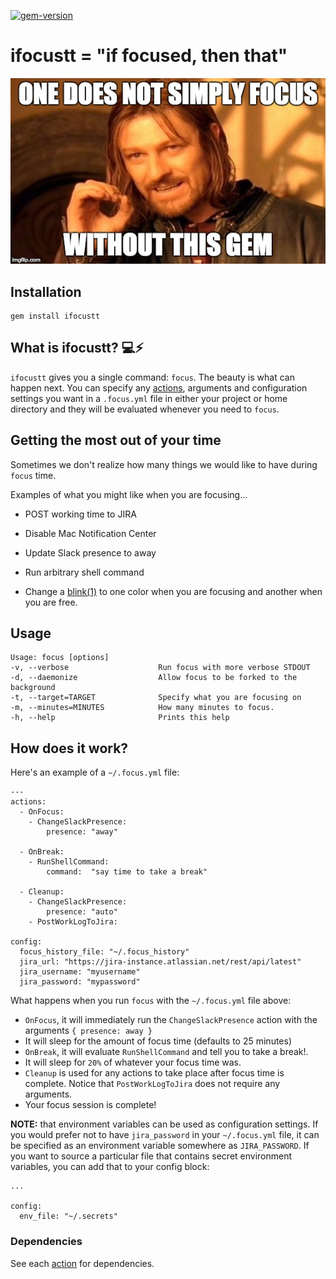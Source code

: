 [![gem-version](https://badge.fury.io/rb/ifocustt.svg)](https://badge.fury.io/rb/ifocustt)
# ifocustt = "if focused, then that"

![one-does-not-simply-focus](./assets/focus.jpg)

## Installation

```
gem install ifocustt
```

## What is ifocustt? :computer::zap:

`ifocustt` gives you a single command: `focus`.  The beauty is what can happen next.  You can specify any [actions](./lib/focus/actions), arguments and configuration settings you want in a `.focus.yml` file in either your project or home directory and they will be evaluated whenever you need to `focus`.

## Getting the most out of your time

Sometimes we don't realize how many things we would like to have during `focus` time.

Examples of what you might like when you are focusing...

* POST working time to JIRA

* Disable Mac Notification Center

* Update Slack presence to away

* Run arbitrary shell command

* Change a [blink(1)](https://blink1.thingm.com/) to one color when you are focusing and another when you are free.

## Usage

```
Usage: focus [options]
-v, --verbose                    Run focus with more verbose STDOUT
-d, --daemonize                  Allow focus to be forked to the background
-t, --target=TARGET              Specify what you are focusing on
-m, --minutes=MINUTES            How many minutes to focus.
-h, --help                       Prints this help

```

## How does it work?

 Here's an example of a `~/.focus.yml` file:

```
---
actions:
  - OnFocus:
    - ChangeSlackPresence:
        presence: "away"

  - OnBreak:
    - RunShellCommand:
        command:  "say time to take a break"

  - Cleanup:
    - ChangeSlackPresence:
        presence: "auto"
    - PostWorkLogToJira:

config:
  focus_history_file: "~/.focus_history"
  jira_url: "https://jira-instance.atlassian.net/rest/api/latest"
  jira_username: "myusername"
  jira_password: "mypassword"
```
What happens when you run `focus` with the `~/.focus.yml` file above:

- `OnFocus`, it will immediately run the `ChangeSlackPresence` action with the arguments `{ presence: away }`
- It will sleep for the amount of focus time (defaults to 25 minutes)
- `OnBreak`, it will evaluate `RunShellCommand` and tell you to take a break!.
- It will sleep for `20%` of whatever your focus time was.
- `Cleanup` is used for any actions to take place after focus time is complete.  Notice that `PostWorkLogToJira` does not require any arguments.
- Your focus session is complete!

**NOTE:** that environment variables can be used as configuration settings.  If you would prefer not to have `jira_password` in your `~/.focus.yml` file, it can be specified as an environment variable somewhere as `JIRA_PASSWORD`. If you want to source a particular file that contains secret environment variables, you can add that to your config block:

```
...

config:
  env_file: "~/.secrets"
```

### Dependencies

See each [action](./lib/focus/actions) for dependencies.
